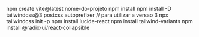 npm create vite@latest nome-do-projeto
npm install
npm install -D tailwindcss@3 postcss autoprefixer // para utilizar a versao 3
npx tailwindcss init -p
npm install lucide-react
npm install tailwind-variants
npm install @radix-ui/react-collapsible
